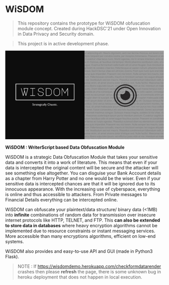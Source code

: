 # WiSDOM

> This repository contains the prototype for WiSDOM obfuscation module concept. Created during HackDSC'21 under Open Innovation in Data Privacy and Security domain. 

> This project is in active development phase.

![](docs/bannerblack.png)

**WiSDOM : WriterScript based Data Obfuscation Module**

WiSDOM is a strategic Data Obfuscation Module that takes your sensitive data and converts it into a work of literature.
This means that even if your data is intercepted the original content will be secure and the attacker will see something else altogether. You can disguise your Bank Account details as a chapter from Harry Potter and no one would be the wiser.
Even if your sensitive data is intercepted chances are that it will be ignored due to its innocuous appearance. With the increasing use of cyberspace, everything is online and thus accessible to attackers. From Private messages to Financial Details everything can be intercepted online.

WiSDOM can obfuscate your plaintext/data structure/ binary data (<1MB) into **infinite** combinations of random data for transmission over insecure internet protocols like HTTP, TELNET, and FTP. This **can also be extended to store data in databases** where heavy encryption algorithms cannot be implemented due to resource constraints or instant messaging services. More accessible than many encryptions algorithms, efficient on low-end systems.

WiSDOM also provides and easy-to-use API and GUI (made in Python3 Flask).

> NOTE : If https://wisdomdemo.herokuapp.com/checkformdatarender crashes then please **refresh** the page, there is some unknown bug in heroku deployment that does not happen in local execution.
